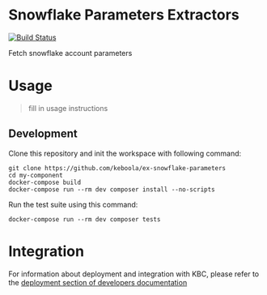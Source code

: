 # Snowflake Parameters Extractors

[![Build Status](https://travis-ci.org/keboola/ex-snowflake-parameters.svg?branch=master)](https://travis-ci.org/keboola/ex-snowflake-parameters)

Fetch snowflake account parameters

# Usage

> fill in usage instructions

## Development
 
Clone this repository and init the workspace with following command:

```
git clone https://github.com/keboola/ex-snowflake-parameters
cd my-component
docker-compose build
docker-compose run --rm dev composer install --no-scripts
```

Run the test suite using this command:

```
docker-compose run --rm dev composer tests
```
 
# Integration

For information about deployment and integration with KBC, please refer to the [deployment section of developers documentation](https://developers.keboola.com/extend/component/deployment/) 
